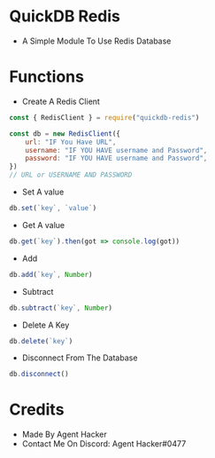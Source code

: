 # QuickDB Redis
- A Simple Module To Use Redis Database
# Functions 
- Create A Redis Client
```js
const { RedisClient } = require("quickdb-redis")

const db = new RedisClient({
    url: "IF You Have URL",
    username: "IF YOU HAVE username and Password",
    password: "IF YOU HAVE username and Password",
}) 
// URL or USERNAME AND PASSWORD
```
- Set A value
```js
db.set(`key`, `value`)
```
- Get A value
```js
db.get(`key`).then(got => console.log(got))
```
- Add
```js
db.add(`key`, Number)
```
- Subtract
```js
db.subtract(`key`, Number)
```
- Delete A Key
```js
db.delete(`key`)
```
- Disconnect From The Database
```js
db.disconnect()
```
# Credits
- Made By Agent Hacker
- Contact Me On Discord: Agent Hacker#0477
